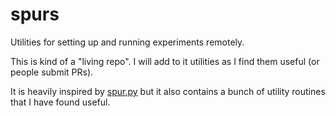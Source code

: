 # spurs

Utilities for setting up and running experiments remotely.

This is kind of a "living repo". I will add to it utilities as I find them
useful (or people submit PRs).

It is heavily inspired by [spur.py](https://github.com/mwilliamson/spur.py) but
it also contains a bunch of utility routines that I have found useful.
